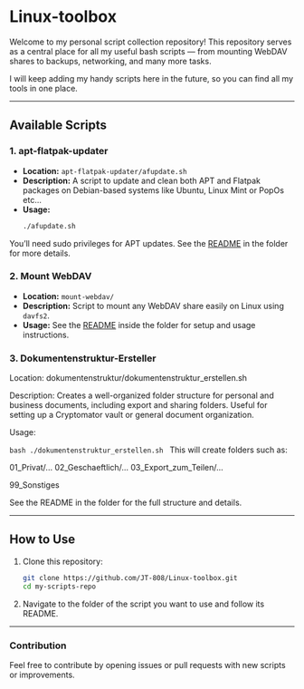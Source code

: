 # Linux-toolbox

Welcome to my personal script collection repository!
This repository serves as a central place for all my useful bash scripts — from mounting WebDAV shares to backups, networking, and many more tasks.

I will keep adding my handy scripts here in the future, so you can find all my tools in one place.

---

## Available Scripts

### 1. apt-flatpak-updater

- **Location:** `apt-flatpak-updater/afupdate.sh`
- **Description:** A script to update and clean both APT and Flatpak packages on Debian-based systems like Ubuntu, Linux Mint or PopOs etc...
- **Usage:**
  ```bash
  ./afupdate.sh
  ```
You’ll need sudo privileges for APT updates.
See the [README](apt-flatpak-updater/README.md) in the folder for more details.



### 2. Mount WebDAV

- **Location:** `mount-webdav/`
- **Description:** Script to mount any WebDAV share easily on Linux using `davfs2`.
- **Usage:** See the [README](mount-webdav/README.md) inside the folder for setup and usage instructions.


### 3. Dokumentenstruktur-Ersteller
Location: dokumentenstruktur/dokumentenstruktur_erstellen.sh

Description: Creates a well-organized folder structure for personal and business documents, including export and sharing folders. Useful for setting up a Cryptomator vault or general document organization.

Usage:

``bash
./dokumentenstruktur_erstellen.sh
``
This will create folders such as:

01_Privat/...
02_Geschaeftlich/...
03_Export_zum_Teilen/...

99_Sonstiges

See the README in the folder for the full structure and details.



---
## How to Use

1. Clone this repository:
   ```bash
   git clone https://github.com/JT-808/Linux-toolbox.git
   cd my-scripts-repo

2. Navigate to the folder of the script you want to use and follow its README.

---
### Contribution
Feel free to contribute by opening issues or pull requests with new scripts or improvements.


